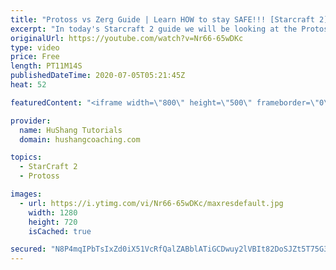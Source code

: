 ```yaml
---
title: "Protoss vs Zerg Guide | Learn HOW to stay SAFE!!! [Starcraft 2]"
excerpt: "In today's Starcraft 2 guide we will be looking at the Protoss vs Zerg (PvZ) matchup.  Let's take a look at a simple tip that will help you win in all of your Protoss vs Zerg (PvZ) matches. This is a strategy I use when playing pvz to easily crush the bugs. Hope you enjoy the guide!  Protoss vs Zerg"
originalUrl: https://youtube.com/watch?v=Nr66-65wDKc
type: video
price: Free
length: PT11M14S
publishedDateTime: 2020-07-05T05:21:45Z
heat: 52

featuredContent: "<iframe width=\"800\" height=\"500\" frameborder=\"0\" src=\"https://www.youtube.com/embed/Nr66-65wDKc\" allow=\"accelerometer; autoplay; encrypted-media; gyroscope; picture-in-picture\" allowfullscreen></iframe>"

provider:
  name: HuShang Tutorials
  domain: hushangcoaching.com

topics:
  - StarCraft 2
  - Protoss

images:
  - url: https://i.ytimg.com/vi/Nr66-65wDKc/maxresdefault.jpg
    width: 1280
    height: 720
    isCached: true

secured: "N8P4mqIPbTsIxZd0iX51VcRfQalZABblATiGCDwuy2lVBIt82DoSJZt5T75G3JyY+MA+kziTKiOybx4QSrGgJ31Sf1H1LQK0MKg+4czAr9E8MJrZHYzEcSMm1h7bKeCy2OoLNCREBllS6ZMgImSuQS6lfWB91104EZegNbcZvmuyCSAXRAWNPdmxvI0MXa/Gm8DRqWsIrt21KmLny1ahbHTvlLXZHVzovuVzI0/G11q+L4NO232wMGFEhIhzc0zsdHXacgpVGd6aX866Z7G7OMQTpLfCovfCL1OIKL1+ElC2EwH7A5GW48Ap1Em+z80cAA/2tAJLDTL/k+lrHjzmriRjRYsU7RMII6yx7/ebcLcv+BRmrUSniLJ4TysPlzXu+pKeX7y0x35RMahLmRGEANfQvv+lz9u1vE3XQeQBXQo=;DA1uGjgkj9pPi4HhiuT/ow=="
---
```



